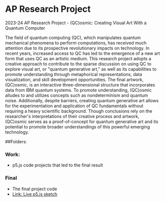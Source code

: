 # AP Research Project
2023-24 AP Research Project - (QC)osmic: Creating Visual Art With a Quantum Computer

The field of quantum computing (QC), which manipulates quantum mechanical phenomena to perform computations, has received much attention due to its prospective revolutionary impacts on technology. In recent years, increased access to QC has led to the emergence of a new art form that uses QC as an artistic medium. This research project adopts a creative approach to contribute to the sparse discussion on using QC to explore visual art, or "quantum generative art," as well as its capabilities to promote understanding through metaphorical representations, data visualization, and skill development opportunities. The final artwork, (QC)osmic, is an interactive three-dimensional structure that incorporates data from IBM quantum systems. To promote understanding, (QC)osmic alludes to and utilizes concepts such as nondeterminism and quantum noise. Additionally, despite barriers, creating quantum generative art allows for the experimentation and application of QC fundamentals without requiring a heavy scientific background. Though conclusions rely on the researcher's interpretations of their creative process and artwork, (QC)osmic serves as a proof-of-concept for quantum generative art and its potential to promote broader understandings of this powerful emerging technology.

##Folders:
### Work:
- p5.js code projects that led to the final result

### Final
- The final project code
- [Link: Live p5.js sketch](https://editor.p5js.org/emeraldblackbird/sketches/JFyzTBAZt)

